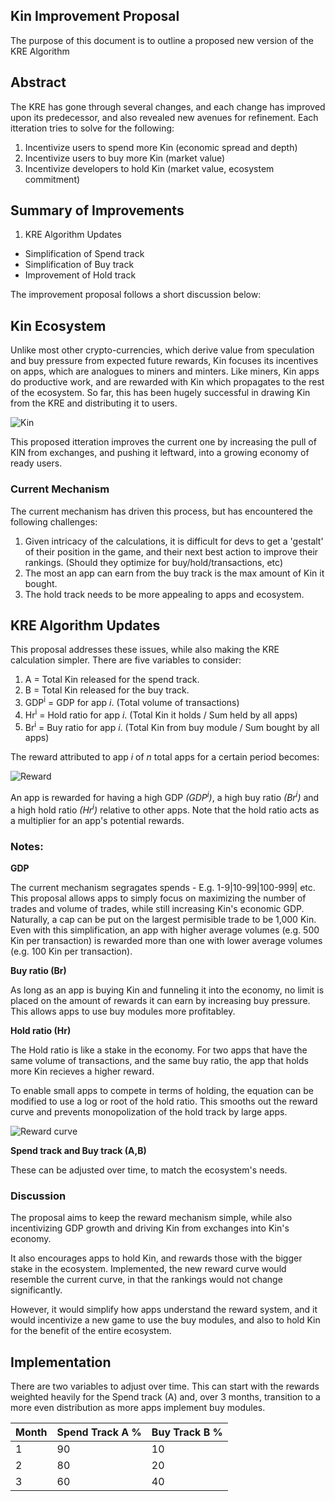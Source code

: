 ## Kin Improvement Proposal
The purpose of this document is to outline a proposed new version of the KRE Algorithm

## Abstract
The KRE has gone through several changes, and each change has improved upon its predecessor, and also revealed new avenues for refinement. Each itteration tries to solve for the following:

1. Incentivize users to spend more Kin (economic spread and depth)
2. Incentivize users to buy more Kin (market value)
3. Incentivize developers to hold Kin (market value, ecosystem commitment)


## Summary of Improvements
1. KRE Algorithm Updates

 - Simplification of Spend track
 - Simplification of Buy track
 - Improvement of Hold track

The improvement proposal follows a short discussion below:

## Kin Ecosystem
Unlike most other crypto-currencies, which derive value from speculation and buy pressure from expected future rewards, Kin focuses its incentives on apps, which are analogues to miners and minters. Like miners, Kin apps do productive work, and are rewarded with Kin which propagates to the rest of the ecosystem. So far, this has been hugely successful in drawing Kin from the KRE and distributing it to users.

![Kin](https://i.imgur.com/cKtxrRD.jpg)

This proposed itteration improves the current one by increasing the pull of KIN from exchanges, and pushing it leftward, into a growing economy of ready users. 

### Current Mechanism
The current mechanism has driven this process, but has encountered the following challenges:

1. Given intricacy of the calculations, it is difficult for devs to get a 'gestalt' of their position in the game, and their next best action to improve their rankings. (Should they optimize for buy/hold/transactions, etc)
2. The most an app can earn from the buy track is the max amount of Kin it bought.
3. The hold track needs to be more appealing to apps and ecosystem.

## KRE Algorithm Updates
This proposal addresses these issues, while also making the KRE calculation simpler. There are five variables to consider:

1. A = Total Kin released for the spend track.
2. B = Total Kin released for the buy track.
3. GDP<sup>i</sup> = GDP for app *i*. (Total volume of transactions)
4. Hr<sup>i</sup> = Hold ratio for app *i*. (Total Kin it holds / Sum held by all apps)
5. Br<sup>i</sup> = Buy ratio for app *i*. (Total Kin from buy module / Sum bought by all apps)

The reward attributed to app *i* of *n* total apps for a certain period becomes:


![Reward](https://i.imgur.com/PdWkfx0.jpg)


An app is rewarded for having a high GDP *(GDP<sup>i</sup>)*, a high buy ratio *(Br<sup>i</sup>)* and a high hold ratio *(Hr<sup>i</sup>)* relative to other apps. Note that the hold ratio acts as a multiplier for an app's potential rewards.

### Notes:
**GDP**

The current mechanism segragates spends - E.g. 1-9|10-99|100-999| etc. This proposal allows apps to simply focus on maximizing the number of trades and volume of trades, while still increasing Kin's economic GDP. Naturally, a cap can be put on the largest permisible trade to be 1,000 Kin. Even with this simplification, an app with higher average volumes (e.g. 500 Kin per transaction) is rewarded more than one with lower average volumes (e.g. 100 Kin per transaction).


**Buy ratio (Br)**

As long as an app is buying Kin and funneling it into the economy, no limit is placed on the amount of rewards it can earn by increasing buy pressure. This allows apps to use buy modules more profitabley.


**Hold ratio (Hr)**

The Hold ratio is like a stake in the economy. For two apps that have the same volume of transactions, and the same buy ratio, the app that holds more Kin recieves a higher reward.

To enable small apps to compete in terms of holding, the equation can be modified to use a log or root of the hold ratio. This smooths out the reward curve and prevents monopolization of the hold track by large apps.


![Reward curve](https://i.imgur.com/uRvDWHm.jpg)


**Spend track and Buy track (A,B)**

These can be adjusted over time, to match the ecosystem's needs.

### Discussion
The proposal aims to keep the reward mechanism simple, while also incentivizing GDP growth and driving Kin from exchanges into Kin's economy.

It also encourages apps to hold Kin, and rewards those with the bigger stake in the ecosystem. Implemented, the new reward curve would resemble the current curve, in that the rankings would not change significantly.

However, it would simplify how apps understand the reward system, and it would incentivize a new game to use the buy modules, and also to hold Kin for the benefit of the entire ecosystem.

## Implementation
There are two variables to adjust over time. This can start with the rewards weighted heavily for the Spend track (A) and, over 3 months, transition to a more even distribution as more apps implement buy modules.

| Month           | Spend Track A % | Buy Track B %   |
| --------------- | --------------- | --------------- |
| 1               | 90              | 10              |
| 2               | 80              | 20              |
| 3               | 60              | 40              |
